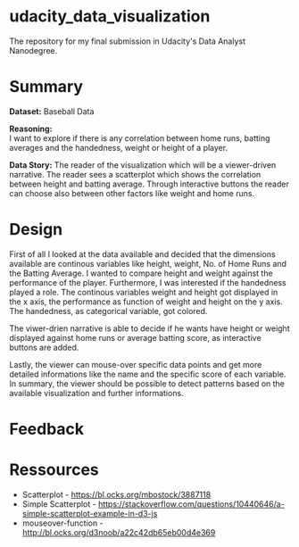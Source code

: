 # udacity_data_visualization
The repository for my final submission in Udacity's Data Analyst Nanodegree.

# Summary

**Dataset:**
Baseball Data

**Reasoning:**		
I want to explore if there is any correlation between home runs, batting averages and the handedness, weight or height of a player.

**Data Story:**
The reader of the visualization which will be a viewer-driven narrative. The reader sees a scatterplot which shows the correlation between height and batting average. Through interactive buttons the reader can choose also between other factors like weight and home runs.

# Design
First of all I looked at the data available and decided that the dimensions available are continous variables like height, weight, No. of Home Runs and the Batting Average. I wanted to compare height and weight against the performance of the player. Furthermore, I was interested if the handedness played a role. The continous variables weight and height got displayed in the x axis, the performance as function of weight and height on the y axis. The handedness, as categorical variable, got colored.

The viwer-drien narrative is able to decide if he wants have height or weight displayed against home runs or average batting score, as interactive buttons are added.

Lastly, the viewer can mouse-over specific data points and get more detailed informations like the name and the specific score of each variable. In summary, the viewer should be possible to detect patterns based on the available visualization and further informations.

# Feedback

# Ressources
* Scatterplot - https://bl.ocks.org/mbostock/3887118
* Simple Scatterplot - https://stackoverflow.com/questions/10440646/a-simple-scatterplot-example-in-d3-js
* mouseover-function - http://bl.ocks.org/d3noob/a22c42db65eb00d4e369
